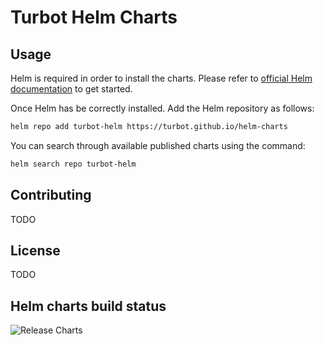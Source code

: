 # Turbot Helm Charts

## Usage

Helm is required in order to install the charts.
Please refer to [official Helm documentation](https://helm.sh/docs/) to get started.

Once Helm has be correctly installed. Add the Helm repository as follows:

```sh
helm repo add turbot-helm https://turbot.github.io/helm-charts
```

You can search through available published charts using the command:

```sh
helm search repo turbot-helm
```

## Contributing

TODO

## License

TODO

## Helm charts build status

![Release Charts](https://github.com/turbot/helm-charts/workflows/Release%20Charts/badge.svg?branch=main)
